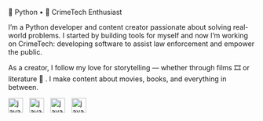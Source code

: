 👾 Python • 🫆 CrimeTech Enthusiast

I’m a Python developer and content creator passionate about solving real-world problems.
I started by building tools for myself and now I’m working on CrimeTech: developing software to assist law enforcement and empower the public.

As a creator, I follow my love for storytelling — whether through films 🎞️ or literature 📖 .
I make content about movies, books, and everything in between.

<img align ="left" alt="java" width= "30px"  style="padding-right:10px;" src="https://imgs.search.brave.com/LAD9a2Vl5wwRqGNxI26amZ2B-iuo8xZAaDWDBnwBW38/rs:fit:860:0:0:0/g:ce/aHR0cHM6Ly93d3cu/cG5nYWxsLmNvbS93/cC1jb250ZW50L3Vw/bG9hZHMvNS9QeXRo/b24tUE5HLnBuZw"/>
<img align ="left" alt="java" width= "30px"  style="padding-right:10px;" src="https://imgs.search.brave.com/e85MisoUfsBHDOMh_tDCyYdoKLwTyLNsv-DWxJ6qXaE/rs:fit:860:0:0:0/g:ce/aHR0cHM6Ly9zdGF0/aWMudmVjdGVlenku/Y29tL3N5c3RlbS9y/ZXNvdXJjZXMvdGh1/bWJuYWlscy8wNTMv/MDY2Lzc5OC9zbWFs/bC9mcmVlLWxvZ28t/aHRtbC01LWZyZWUt/cG5nLnBuZw"/>
<img align ="left" alt="java" width= "30px"  style="padding-right:10px;" src="https://imgs.search.brave.com/LAD9a2Vl5wwRqGNxI26amZ2B-iuo8xZAaDWDBnwBW38/rs:fit:860:0:0:0/g:ce/aHR0cHM6Ly93d3cu/cG5nYWxsLmNvbS93/cC1jb250ZW50L3Vw/bG9hZHMvNS9QeXRo/b24tUE5HLnBuZw"/>
<img align ="left" alt="java" width= "30px"  style="padding-right:10px;" src="https://imgs.search.brave.com/jQTDf8_Vlu3N6UQJmj0N7oG2m8GcQ3cyZ5V0YB_b8oU/rs:fit:860:0:0:0/g:ce/aHR0cHM6Ly93d3cu/cG5nYWxsLmNvbS93/cC1jb250ZW50L3Vw/bG9hZHMvNC9EZXRl/Y3RpdmUtU2hlcmxv/Y2stSG9sbWVzLVRy/YW5zcGFyZW50LVBO/Ry5wbmc"/>


<!--
**frostship/frostship** is a ✨ _special_ ✨ repository because its `README.md` (this file) appears on your GitHub profile.

Here are some ideas to get you started:

- 🔭 I’m currently working on ...
- 🌱 I’m currently learning ...
- 👯 I’m looking to collaborate on ...
- 🤔 I’m looking for help with ...
- 💬 Ask me about ...
- 📫 How to reach me: ...
- 😄 Pronouns: ...
- ⚡ Fun fact: ...
-->
